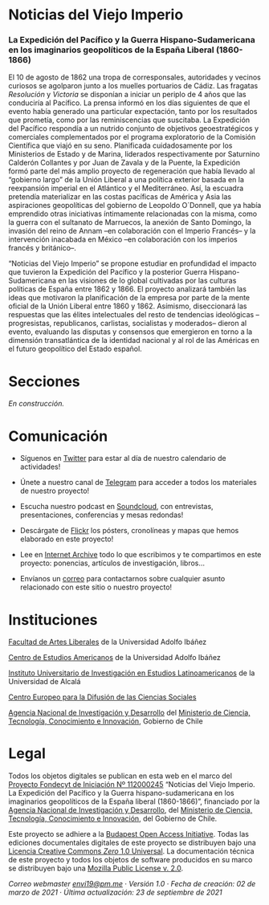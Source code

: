 # Noticias del Viejo Imperio

### La Expedición del Pacífico y la Guerra Hispano-Sudamericana en los imaginarios geopolíticos de la España Liberal (1860-1866)

El 10 de agosto de 1862 una tropa de corresponsales, autoridades y vecinos curiosos se agolparon junto a los muelles portuarios de Cádiz. Las fragatas *Resolución* y *Victoria* se disponían a iniciar un periplo de 4 años que las conduciría al Pacífico. La prensa informó en los días siguientes de que el evento había generado una particular expectación, tanto por los resultados que prometía, como por las reminiscencias que suscitaba. La Expedición del Pacífico respondía a un nutrido conjunto de objetivos geoestratégicos y comerciales complementados por el programa exploratorio de la Comisión Científica que viajó en su seno. Planificada cuidadosamente por los Ministerios de Estado y de Marina, liderados respectivamente por Saturnino Calderón Collantes y por Juan de Zavala y de la Puente, la Expedición formó parte del más amplio proyecto de regeneración que había llevado al “gobierno largo” de la Unión Liberal a una política exterior basada en la reexpansión imperial en el Atlántico y el Mediterráneo. Así, la escuadra pretendía materializar en las costas pacíficas de América y Asia las aspiraciones geopolíticas del gobierno de Leopoldo O´Donnell, que ya había emprendido otras iniciativas íntimamente relacionadas con la misma, como la guerra con el sultanato de Marruecos, la anexión de Santo Domingo, la invasión del reino de Annam –en colaboración con el Imperio Francés– y la intervención inacabada en México –en colaboración con los imperios francés y británico–.

“Noticias del Viejo Imperio” se propone estudiar en profundidad el impacto que tuvieron la Expedición del Pacífico y la posterior Guerra Hispano-Sudamericana en las visiones de lo global cultivadas por las culturas políticas de España entre 1862 y 1866. El proyecto analizará también las ideas que motivaron la planificación de la empresa por parte de la mente oficial de la Unión Liberal entre 1860 y 1862. Asímismo, diseccionará las respuestas que las élites intelectuales del resto de tendencias ideológicas –progresistas, republicanos, carlistas, socialistas y moderados– dieron al evento, evaluando las disputas y consensos que emergieron en torno a la dimensión transatlántica de la identidad nacional y al rol de las Américas en el futuro geopolítico del Estado español.

# Secciones

*En construcción.*

# Comunicación

* Síguenos en [Twitter](https://twitter.com/@envi_19 "Twitter: ENVI19") para estar al día de nuestro calendario de actividades!

* Únete a nuestro canal de [Telegram](https://t.me/envi19 "Telegram: ENVI19") para acceder a todos los materiales de nuestro proyecto!

* Escucha nuestro podcast en [Soundcloud](https://soundcloud.com/envi_19 "Soundcloud: ENVI19"), con entrevistas, presentaciones, conferencias y mesas redondas!

* Descárgate de [Flickr](https://www.flickr.com/people/envi19/ "Flickr: ENVI19") los pósters, cronolíneas y mapas que hemos elaborado en este proyecto!

* Lee en [Internet Archive](https://archive.org/details/@envi_19 "Internet Archive: ENVI19") todo lo que escribimos y te compartimos en este proyecto: ponencias, artículos de investigación, libros…

* Envíanos un [correo](mailto:envi19@pm.me "Correo webmaster") para contactarnos sobre cualquier asunto relacionado con este sitio o nuestro proyecto!

# Instituciones

[Facultad de Artes Liberales](https://artesliberales.uai.cl/ "UAI-FAL") de la Universidad Adolfo Ibáñez

[Centro de Estudios Americanos](https://artesliberales.uai.cl/centros/centro-de-estudios-americanos/ "UAI-FAL-CEA") de la Universidad Adolfo Ibáñez

[Instituto Universitario de Investigación en Estudios Latinoamericanos](https://ielat.com/ "UA-IELAT") de la Universidad de Alcalá

[Centro Europeo para la Difusión de las Ciencias Sociales](http://www.archivodelafrontera.com/ "CEDCS")

[Agencia Nacional de Investigación y Desarrollo](https://www.anid.cl/) del [Ministerio de Ciencia, Tecnología, Conocimiento e Innovación](http://www.minciencia.gob.cl), Gobierno de Chile

# Legal

Todos los objetos digitales se publican en esta web en el marco del [Proyecto Fondecyt de Iniciación Nº 112000245](https://s3.amazonaws.com/documentos.anid.cl/iniciacion/2020/fallo/NominaProyectosAprobadosIniciacion2020.pdf) “Noticias del Viejo Imperio. La Expedición del Pacífico y la Guerra hispano-sudamericana en los imaginarios geopolíticos de la España liberal (1860-1866)”, financiado por la [Agencia Nacional de Investigación y Desarrollo](https://www.anid.cl/), del [Ministerio de Ciencia, Tecnología, Conocimiento e Innovación](http://www.minciencia.gob.cl), del Gobierno de Chile.

Este proyecto se adhiere a la [Budapest Open Access Initiative](https://www.budapestopenaccessinitiative.org/boai-10-translations/spanish "Budapest Open Access Initiative"). Todas las ediciones documentales digitales de este proyecto se distribuyen bajo una [Licencia Creative Commons *Zero* 1.0 Universal](https://creativecommons.org/publicdomain/zero/1.0/deed.es "Creative Commons *Zero* License"). La documentación técnica de este proyecto y todos los objetos de software producidos en su marco se distribuyen bajo una [Mozilla Public License v. 2.0](https://www.mozilla.org/en-US/MPL/2.0/ "Mozilla Public License v. 2.0").

*Correo webmaster [envi19@pm.me](mailto:envi19@pm.me "Correo webmaster")* · *Versión 1.0  ·  Fecha de creación: 02 de marzo de 2021  ·  Última actualización: 23 de septiembre de 2021*
